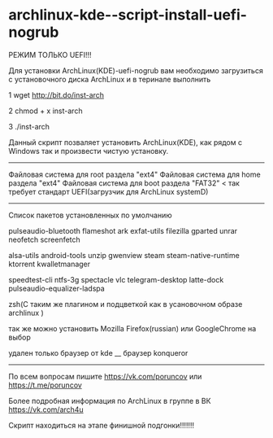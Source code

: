 # archlinux-kde--script-install-uefi-nogrub   
РЕЖИМ ТОЛЬКО UEFI!!!

Для установки  ArchLinux(KDE)-uefi-nogrub вам необходимо загрузиться с установочного диска ArchLinux и в теринале выполнить   

1 wget http://bit.do/inst-arch

2 chmod + x inst-arch

3 ./inst-arch

Данный скрипт позваляет установить ArchLinux(KDE), как рядом с Windows так и произвести чистую установку.
___________________________________________________________________________________________________________
Файловая система для root раздела "ext4"
Файловая система для home раздела "ext4"
Файловая система для boot раздела "FAT32" < так требует стандарт UEFI(загрузчик для ArchLinux systemD)
__________________________________________________________________________________________________________
Список пакетов установленных по умолчанию

pulseaudio-bluetooth  flameshot ark exfat-utils filezilla gparted unrar neofetch screenfetch 

alsa-utils android-tools unzip  gwenview steam steam-native-runtime ktorrent  kwalletmanager 

speedtest-cli ntfs-3g spectacle vlc  telegram-desktop latte-dock  pulseaudio-equalizer-ladspa 

zsh(С таким же плагином и подцветкой как в усановочном образе archlinux ) 

так же можно установить Mozilla Firefox(russian) или GoogleChrome на выбор

удален только браузер от kde __  браузер konqueror
__________________________________________________________________________________________________________

По всем вопросам пишите https://vk.com/poruncov или https://t.me/poruncov

Более подробная информация по ArchLinux в группе в ВК https://vk.com/arch4u

Скрипт находиться на этапе финишной подгонки!!!!!!!
